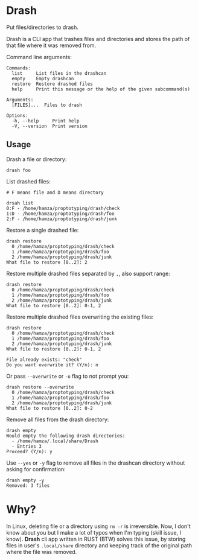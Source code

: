 # Drash
Put files/directories to drash.

Drash is a CLI app that trashes files and directories and stores the path of that file where it was removed from.

Command line arguments:

```
Commands:
  list     List files in the drashcan
  empty    Empty drashcan
  restore  Restore drashed files
  help     Print this message or the help of the given subcommand(s)

Arguments:
  [FILES]...  Files to drash

Options:
  -h, --help     Print help
  -V, --version  Print version
```

## Usage
Drash a file or directory:

```
drash foo
```

List drashed files:

```
# F means file and D means directory

drsah list
0:F - /home/hamza/proptotyping/drash/check
1:D - /home/hamza/proptotyping/drash/foo
2:F - /home/hamza/proptotyping/drash/junk
```

Restore a single drashed file:

```
drash restore
  0 /home/hamza/proptotyping/drash/check
  1 /home/hamza/proptotyping/drash/foo
  2 /home/hamza/proptotyping/drash/junk
What file to restore [0..2]: 2
```

Restore multiple drashed files separated by `,`, also support range:

```
drash restore
  0 /home/hamza/proptotyping/drash/check
  1 /home/hamza/proptotyping/drash/foo
  2 /home/hamza/proptotyping/drash/junk
What file to restore [0..2]: 0-1, 2
```

Restore multiple drashed files overwriting the existing files:

```
drash restore
  0 /home/hamza/proptotyping/drash/check
  1 /home/hamza/proptotyping/drash/foo
  2 /home/hamza/proptotyping/drash/junk
What file to restore [0..2]: 0-1, 2

File already exists: "check"
Do you want overwrite it? (Y/n): n
```

Or pass `--overwrite` or `-o` flag to not prompt you:

```
drash restore --overwrite
  0 /home/hamza/proptotyping/drash/check
  1 /home/hamza/proptotyping/drash/foo
  2 /home/hamza/proptotyping/drash/junk
What file to restore [0..2]: 0-2
```

Remove all files from the drash directory:

```
drash empty
Would empty the following drash directories:
  - /home/hamza/.local/share/Drash
  - Entries 3
Proceed? (Y/n): y
```

Use `--yes` or `-y` flag to remove all files in the drashcan directory without asking for confirmation:

```
drash empty -y
Removed: 3 files
```

# Why?
In Linux, deleting file or a directory using `rm -r` is irreversible. Now, I
don't know about you but I make a lot of typos when I'm typing (skill issue, I
know). **Drash** cli app written in RUST (BTW) solves this issue, by storing
files in user's `.local/share` directory and keeping track of the original path
where the file was removed.
